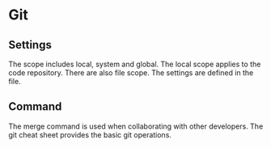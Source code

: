 # Git

## Settings

The scope includes local, system and global. The local scope applies to the code repository. There are also file scope. The settings are defined in the file.

## Command

The merge command is used when collaborating with other developers. The git cheat sheet provides the basic git operations.
